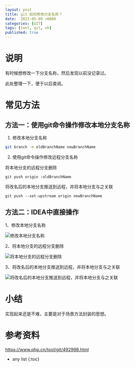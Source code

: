 ```yaml
---
layout: post
title: git 如何修改分支名称？
date:  2023-05-09 +0800
categories: [GIT]
tags: [tool, git, sh]
published: true
---
```


# 说明

有时候想修改一下分支名称，然后发现以前没记录过。

此处整理一下，便于以后查阅。


# 常见方法

## 方法一：使用git命令操作修改本地分支名称

1) 修改本地分支名称

```sh
git branch -m oldBranchName newBranchName
```

2) 使用git命令操作修改远程分支名称

将本地分支的远程分支删除

```
git push origin :oldBranchName
```

将改名后的本地分支推送到远程，并将本地分支与之关联

```
git push --set-upstream origin newBranchName
```

## 方法二：IDEA中直接操作

1、修改本地分支名称

![修改本地分支名称](https://img.php.cn/upload/image/441/895/981/1655373071262560.png)

2、将本地分支的远程分支删除

![将本地分支的远程分支删除](https://img.php.cn/upload/image/427/709/314/1655373078858513.png)

3、将改名后的本地分支推送到远程，并将本地分支与之关联

![将改名后的本地分支推送到远程，并将本地分支与之关联](https://img.php.cn/upload/image/456/958/404/1655373085829789.png)

# 小结

实现起来还是不难，主要是对于场景方法封装的思想。

# 参考资料

https://www.php.cn/tool/git/492998.html

* any list
{:toc}
